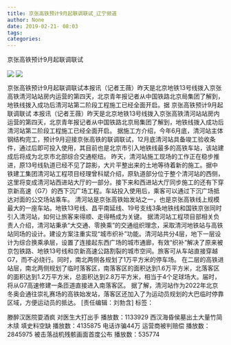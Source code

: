 ```yaml
---
title: 京张高铁预计9月起联调联试_辽宁频道
author: None
date: 2019-02-21- 08:03
tags: 
categories: 
---
```

京张高铁预计9月起联调联试
<!-- more -->
                
<img align="center" border="0" src="http://p2.ifengimg.com/fck/2019_08/2ce97d206819dd9_w400_h299.jpg" />
                
<img align="center" border="0" src="http://p2.ifengimg.com/a/2016/0810/204c433878d5cf9size1_w16_h16.png" />
            
京张高铁预计9月起联调联试本报讯（记者王薇）昨天是北京地铁13号线拨入京张高铁清河站站房内运营的第四天，北京青年报记者从中国铁路北京局集团了解到，地铁线拨入成功后清河站第二阶段工程施工已经全面开启。据
京张高铁预计9月起联调联试
本报讯（记者王薇）昨天是北京地铁13号线拨入京张高铁清河站站房内运营的第四天，北京青年报记者从中国铁路北京局集团了解到，地铁线拨入成功后清河站第二阶段工程施工已经全面开启。
据施工方介绍，今年6月底，清河站主体钢结构完工，预计9月迎接京张高铁的联调联试，12月底清河站具备竣工验收条件，通过后即可投入使用，其目前也是北京市引入地铁线最多的高铁车站，该站建成后将成为北京市北部综合交通枢纽。
昨天，清河站施工现场的工作正在稳步推进，原13号线轨道已经不见了踪影，大片平整出来的土地等待着新的施工。据中铁建工集团清河站工程项目经理曾科斌介绍，原轨道部分位于整个清河站的西侧，这里将变成清河站西进站大厅的一部分。接下来和西进站大厅同步施工的还有下穿京新高速（G7）的西下沉广场工程。车站投入使用后，乘客可以通过下沉广场抵达对面的公交场站乘车。
清河站是京张高铁始发站之一，也是京张高铁线上规模最大的一座车站。地铁13号线、昌平南延线、19号支线3条地铁线和国铁京张同时引入清河站，如何让旅客来得顺、走得畅成为关键。
据清河站工程项目部相关负责人介绍，清河站秉承“大交通、零换乘”的交通组织理念，采取清河地铁站与高铁站同场的设计。建设方案注重实现“城市织补”功能。清河站共分4层，地下一层设计为综合换乘承层，设置了连接起东西广场的城市通廊，有效“织补”解决了原来被京包铁路、地铁13号线和京新高速公路割裂的城市空间。旅客可从车站直接穿越G7，而不必绕行。同时，南北两侧各规划了1万平方米的停车场。
在二层的高铁进站层，南北两侧规划了临时落客区，南落客区的面积达到1.6万平方米，北落客区的面积达到1.2万平方米，总面积达到2.8万平方米，相当于4个足球场大。届时，将从G7高速修建一条匝道直接进入南落客区。
据了解，清河站作为2022年北京冬奥会通往崇礼赛场的高铁始发站，落客区还加入了为运动员规划的大巴临时停靠区域，方便运动员的抵达。
[责任编辑：刘勃含]
标签：
 
             
滕醉汉医院耍酒疯 对医生大打出手
播放数：1133929
西汉海昏侯墓出土大量竹简木牍 填史料空缺
播放数：4135875
电话诈骗44万 运营商被判赔偿
播放数：2845975
被击落战机残骸画面首度公布
播放数：535774

